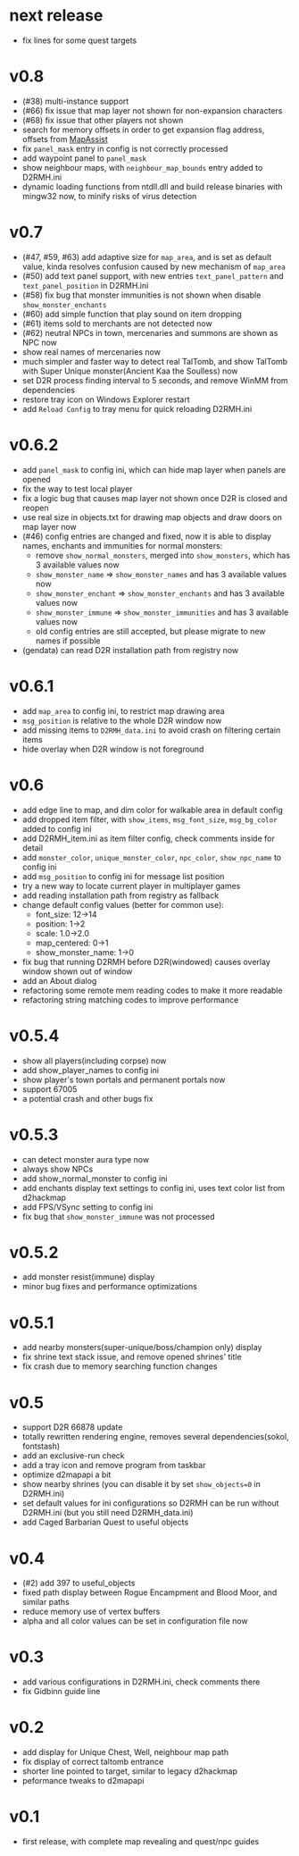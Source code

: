 # next release
* fix lines for some quest targets

# v0.8
* (#38) multi-instance support
* (#66) fix issue that map layer not shown for non-expansion characters
* (#68) fix issue that other players not shown
* search for memory offsets in order to get expansion flag address, offsets from [MapAssist](https://github.com/OneXDeveloper/MapAssist/blob/9b5658760efa8e8e243a4927d25abd2c796a41df/Helpers/ProcessContext.cs#L115-L167)
* fix `panel_mask` entry in config is not correctly processed
* add waypoint panel to `panel_mask`
* show neighbour maps, with `neighbour_map_bounds` entry added to D2RMH.ini
* dynamic loading functions from ntdll.dll and build release binaries with mingw32 now, to minify risks of virus detection

# v0.7
* (#47, #59, #63) add adaptive size for `map_area`, and is set as default value, kinda resolves confusion caused by new mechanism of `map_area`
* (#50) add text panel support, with new entries `text_panel_pattern` and `text_panel_position` in D2RMH.ini
* (#58) fix bug that monster immunities is not shown when disable `show_monster_enchants`
* (#60) add simple function that play sound on item dropping
* (#61) items sold to merchants are not detected now
* (#62) neutral NPCs in town, mercenaries and summons are shown as NPC now
* show real names of mercenaries now
* much simpler and faster way to detect real TalTomb, and show TalTomb with Super Unique monster(Ancient Kaa the Soulless) now
* set D2R process finding interval to 5 seconds, and remove WinMM from dependencies
* restore tray icon on Windows Explorer restart
* add `Reload Config` to tray menu for quick reloading D2RMH.ini

# v0.6.2
* add `panel_mask` to config ini, which can hide map layer when panels are opened
* fix the way to test local player
* fix a logic bug that causes map layer not shown once D2R is closed and reopen
* use real size in objects.txt for drawing map objects and draw doors on map layer now
* (#46) config entries are changed and fixed, now it is able to display names, enchants and immunities for normal monsters:
  * remove `show_normal_monsters`, merged into `show_monsters`, which has 3 available values now
  * `show_monster_name` => `show_monster_names` and has 3 available values now
  * `show_monster_enchant` => `show_monster_enchants` and has 3 available values now
  * `show_monster_immune` => `show_monster_immunities` and has 3 available values now
  * old config entries are still accepted, but please migrate to new names if possible
* (gendata) can read D2R installation path from registry now

# v0.6.1
* add `map_area` to config ini, to restrict map drawing area
* `msg_position` is relative to the whole D2R window now
* add missing items to `D2RMH_data.ini` to avoid crash on filtering certain items
* hide overlay when D2R window is not foreground

# v0.6
* add edge line to map, and dim color for walkable area in default config
* add dropped item filter, with `show_items`, `msg_font_size`, `msg_bg_color` added to config ini
* add D2RMH_item.ini as item filter config, check comments inside for detail
* add `monster_color`, `unique_monster_color`, `npc_color`, `show_npc_name` to config ini
* add `msg_position` to config ini for message list position
* try a new way to locate current player in multiplayer games
* add reading installation path from registry as fallback
* change default config values (better for common use):
    * font_size: 12->14
    * position: 1->2
    * scale: 1.0->2.0
    * map_centered: 0->1
    * show_monster_name: 1->0
* fix bug that running D2RMH before D2R(windowed) causes overlay window shown out of window
* add an About dialog
* refactoring some remote mem reading codes to make it more readable
* refactoring string matching codes to improve performance

# v0.5.4
* show all players(including corpse) now
* add show_player_names to config ini
* show player's town portals and permanent portals now
* support 67005
* a potential crash and other bugs fix

# v0.5.3
* can detect monster aura type now
* always show NPCs
* add show_normal_monster to config ini
* add enchants display text settings to config ini, uses text color list from d2hackmap
* add FPS/VSync setting to config ini
* fix bug that `show_monster_immune` was not processed

# v0.5.2
* add monster resist(immune) display
* minor bug fixes and performance optimizations

# v0.5.1
* add nearby monsters(super-unique/boss/champion only) display
* fix shrine text stack issue, and remove opened shrines' title
* fix crash due to memory searching function changes

# v0.5
* support D2R 66878 update
* totally rewritten rendering engine, removes several dependencies(sokol, fontstash)
* add an exclusive-run check
* add a tray icon and remove program from taskbar
* optimize d2mapapi a bit
* show nearby shrines (you can disable it by set `show_objects=0` in D2RMH.ini)
* set default values for ini configurations so D2RMH can be run without D2RMH.ini (but you still need D2RMH_data.ini)
* add Caged Barbarian Quest to useful objects

# v0.4
* (#2) add 397 to useful_objects
* fixed path display between Rogue Encampment and Blood Moor, and similar paths
* reduce memory use of vertex buffers
* alpha and all color values can be set in configuration file now

# v0.3
* add various configurations in D2RMH.ini, check comments there
* fix Gidbinn guide line

# v0.2
* add display for Unique Chest, Well, neighbour map path
* fix display of correct taltomb entrance
* shorter line pointed to target, similar to legacy d2hackmap
* peformance tweaks to d2mapapi

# v0.1
* first release, with complete map revealing and quest/npc guides
